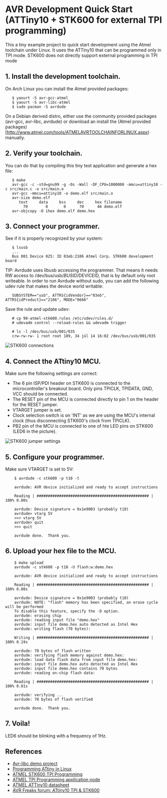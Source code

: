 # AVR Development Quick Start (ATTiny10 + STK600 for external TPI programming)

This a tiny example project to quick start development using the Atmel toolchain under Linux. It uses the ATTiny10 that can be programmed only in TPI mode. STK600 does not directly support external programming in TPI mode

## 1. Install the development toolchain.

   On Arch Linux you can install the Atmel provided packages:

```shell
   $ yaourt -S avr-gcc-atmel
   $ yaourt -S avr-libc-atmel
   $ sudo pacman -S avrdude
```

   On a Debian derived distro, either use the community provided packages (avr-gcc, avr-libc, avrdude) or download an install
   the (Atmel provided packages)[http://www.atmel.com/tools/ATMELAVRTOOLCHAINFORLINUX.aspx) manually.
   
## 2. Verify your toolchain.

   You can do that by compiling this tiny test application and generate a hex file:

```shell
   $ make
   avr-gcc -c -std=gnu99 -g -Os -Wall -DF_CPU=1000000 -mmcu=attiny10 -c src/main.c -o src/main.o
   avr-gcc -mmcu=attiny10 -o demo.elf src/main.o
   avr-size demo.elf
      text	   data	    bss	    dec	    hex	filename
        70	      0	      0	     70	     46	demo.elf
   avr-objcopy -O ihex demo.elf demo.hex
```

## 3. Connect your programmer.

   See if it is properly recognized by your system:

```shell
   $ lsusb
   ...
   Bus 001 Device 025: ID 03eb:2106 Atmel Corp. STK600 development board
```

   TIP: Avrdude uses libusb accessing the programmer. That means it needs RW access to /dev/bus/usb/$BUSID/$DEVICEID, that is by default only root writeable. In order to run Avrdude without sudo, you can add the following udev rule that makes the device world writable:

```
   SUBSYSTEM=="usb", ATTRS{idVendor}=="03eb", ATTRS{idProduct}=="2106", MODE="0666"
```   
   Save the rule and update udev:

```shell
   # cp 90-atmel-stk600.rules /etc/udev/rules.d/
   # udevadm control --reload-rules && udevadm trigger

   # ls -l /dev/bus/usb/001/035 
   crw-rw-rw- 1 root root 189, 34 júl 14 16:02 /dev/bus/usb/001/035
```

   ![STK600 connections](../master/img/stk600.jpg)

## 4. Connect the ATtiny10 MCU.

   Make sure the following settings are correct:

   * The 6 pin ISP/PDI header on STK600 is connected to the microcontroller's breakout board. Only pins TPICLK, TPIDATA, GND, VCC should be connected.
   * The RESET pin of the MCU is connected directly to pin 1 on the header for the RESET jumper.
   * VTARGET jumper is set.
   * Clock selection switch is on 'INT' as we are using the MCU's internal clock (thus disconnecting STK600's clock from TPICLK).
   * PB2 pin of the MCU is connected to one of hte LED pins on STK600 (LED6 in the picture).

   ![STK600 jumper settings](../master/img/jumpers.jpg)

## 5. Configure your programmer.

   Make sure VTARGET is set to 5V:

```shell
	$ avrdude -c stk600 -p t10 -t

	avrdude: AVR device initialized and ready to accept instructions

	Reading | ################################################## | 100% 0.00s

	avrdude: Device signature = 0x1e9003 (probably t10)
	avrdude> vtarg 5V
	>>> vtarg 5V 
	avrdude> quit
	>>> quit 

	avrdude done.  Thank you.
```

## 6. Upload your hex file to the MCU.

```shell
	$ make upload
	avrdude -c stk600 -p t10 -U flash:w:demo.hex

	avrdude: AVR device initialized and ready to accept instructions

	Reading | ################################################## | 100% 0.00s

	avrdude: Device signature = 0x1e9003 (probably t10)
	avrdude: NOTE: "flash" memory has been specified, an erase cycle will be performed
	To disable this feature, specify the -D option.
	avrdude: erasing chip
	avrdude: reading input file "demo.hex"
	avrdude: input file demo.hex auto detected as Intel Hex
	avrdude: writing flash (70 bytes):

	Writing | ################################################## | 100% 0.19s

	avrdude: 70 bytes of flash written
	avrdude: verifying flash memory against demo.hex:
	avrdude: load data flash data from input file demo.hex:
	avrdude: input file demo.hex auto detected as Intel Hex
	avrdude: input file demo.hex contains 70 bytes
	avrdude: reading on-chip flash data:

	Reading | ################################################## | 100% 0.01s

	avrdude: verifying ...
	avrdude: 70 bytes of flash verified

	avrdude done.  Thank you.
```

## 7. Voila!

   LED6 should be blinking with a frequency of 1Hz.

## References

* [Avr-libc demo project](http://www.nongnu.org/avr-libc/user-manual/group__demo__project.html)
* [Programming ATtiny in Linux](http://joost.damad.be/2014/01/programming-attiny10-in-linux.html)
* [ATMEL STK600 TPI Programming](http://www.atmel.com/webdoc/stk600/stk600.section.gak_mde_lc.html)
* [ATMEL TPI Programming application node](http://www.atmel.com/Images/doc8373.pdf)
* [ATMEL ATTiny10 datasheet](http://www.atmel.com/images/atmel-8127-avr-8-bit-microcontroller-attiny4-attiny5-attiny9-attiny10_datasheet.pdf)
* [AVR Freaks forum: ATtiny10 TPI & STK600](http://www.avrfreaks.net/forum/attiny10-tpi-stk600)